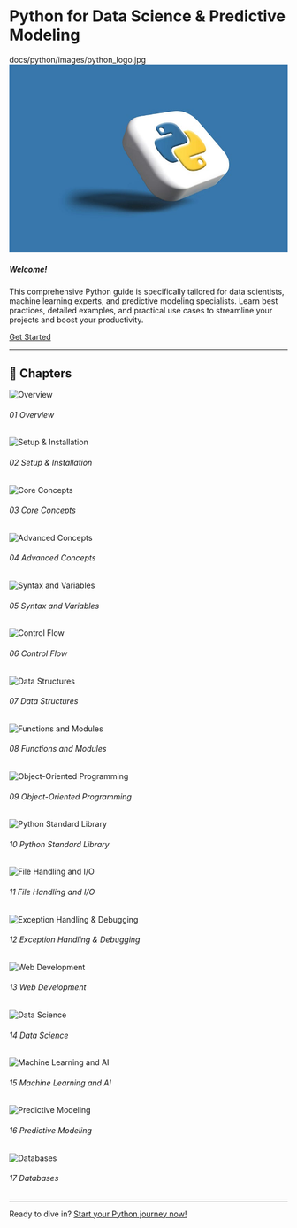 # Python for Data Science & Predictive Modeling  

<div class="card mb-4 shadow">
docs/python/images/python_logo.jpg
  <img src="images/python_logo.jpg" class="card-img-top" alt="Python Data Science">
  <div class="card-body">
    <h5 class="card-title">Welcome!</h5>
    <p class="card-text">This comprehensive Python guide is specifically tailored for data scientists, machine learning experts, and predictive modeling specialists. Learn best practices, detailed examples, and practical use cases to streamline your projects and boost your productivity.</p>
    <a href="#chapters" class="btn btn-primary">Get Started</a>
  </div>
</div>

---

## 📖 Chapters  

<div class="container">
  <div class="row">

  <div class="col-md-4 mb-3">
    <div class="card shadow-sm">
      <img src="https://source.unsplash.com/featured/?overview,programming" class="card-img-top" alt="Overview">
      <div class="card-body">
        <h6 class="card-title">01 Overview</h6>
      </div>
    </div>
  </div>

  <div class="col-md-4 mb-3">
    <div class="card shadow-sm">
      <img src="https://source.unsplash.com/featured/?installation,setup" class="card-img-top" alt="Setup & Installation">
      <div class="card-body">
        <h6 class="card-title">02 Setup & Installation</h6>
      </div>
    </div>
  </div>

  <div class="col-md-4 mb-3">
    <div class="card shadow-sm">
      <img src="https://source.unsplash.com/featured/?core-concepts,coding" class="card-img-top" alt="Core Concepts">
      <div class="card-body">
        <h6 class="card-title">03 Core Concepts</h6>
      </div>
    </div>
  </div>

  <div class="col-md-4 mb-3">
    <div class="card shadow-sm">
      <img src="https://source.unsplash.com/featured/?advanced,coding" class="card-img-top" alt="Advanced Concepts">
      <div class="card-body">
        <h6 class="card-title">04 Advanced Concepts</h6>
      </div>
    </div>
  </div>

  <div class="col-md-4 mb-3">
    <div class="card shadow-sm">
      <img src="https://source.unsplash.com/featured/?syntax,variables" class="card-img-top" alt="Syntax and Variables">
      <div class="card-body">
        <h6 class="card-title">05 Syntax and Variables</h6>
      </div>
    </div>
  </div>

  <div class="col-md-4 mb-3">
    <div class="card shadow-sm">
      <img src="https://source.unsplash.com/featured/?control-flow,python" class="card-img-top" alt="Control Flow">
      <div class="card-body">
        <h6 class="card-title">06 Control Flow</h6>
      </div>
    </div>
  </div>

  <div class="col-md-4 mb-3">
    <div class="card shadow-sm">
      <img src="https://source.unsplash.com/featured/?data-structures,python" class="card-img-top" alt="Data Structures">
      <div class="card-body">
        <h6 class="card-title">07 Data Structures</h6>
      </div>
    </div>
  </div>

  <div class="col-md-4 mb-3">
    <div class="card shadow-sm">
      <img src="https://source.unsplash.com/featured/?functions,modules" class="card-img-top" alt="Functions and Modules">
      <div class="card-body">
        <h6 class="card-title">08 Functions and Modules</h6>
      </div>
    </div>
  </div>

  <div class="col-md-4 mb-3">
    <div class="card shadow-sm">
      <img src="https://source.unsplash.com/featured/?oop,python" class="card-img-top" alt="Object-Oriented Programming">
      <div class="card-body">
        <h6 class="card-title">09 Object-Oriented Programming</h6>
      </div>
    </div>
  </div>

  <div class="col-md-4 mb-3">
    <div class="card shadow-sm">
      <img src="https://source.unsplash.com/featured/?standard-library,python" class="card-img-top" alt="Python Standard Library">
      <div class="card-body">
        <h6 class="card-title">10 Python Standard Library</h6>
      </div>
    </div>
  </div>

  <div class="col-md-4 mb-3">
    <div class="card shadow-sm">
      <img src="https://source.unsplash.com/featured/?file-handling,io" class="card-img-top" alt="File Handling and I/O">
      <div class="card-body">
        <h6 class="card-title">11 File Handling and I/O</h6>
      </div>
    </div>
  </div>

  <div class="col-md-4 mb-3">
    <div class="card shadow-sm">
      <img src="https://source.unsplash.com/featured/?debugging,python" class="card-img-top" alt="Exception Handling & Debugging">
      <div class="card-body">
        <h6 class="card-title">12 Exception Handling & Debugging</h6>
      </div>
    </div>
  </div>

  <div class="col-md-4 mb-3">
    <div class="card shadow-sm">
      <img src="https://source.unsplash.com/featured/?web-development,python" class="card-img-top" alt="Web Development">
      <div class="card-body">
        <h6 class="card-title">13 Web Development</h6>
      </div>
    </div>
  </div>

  <div class="col-md-4 mb-3">
    <div class="card shadow-sm">
      <img src="https://source.unsplash.com/featured/?data-science,python" class="card-img-top" alt="Data Science">
      <div class="card-body">
        <h6 class="card-title">14 Data Science</h6>
      </div>
    </div>
  </div>

  <div class="col-md-4 mb-3">
    <div class="card shadow-sm">
      <img src="https://source.unsplash.com/featured/?machine-learning,ai" class="card-img-top" alt="Machine Learning and AI">
      <div class="card-body">
        <h6 class="card-title">15 Machine Learning and AI</h6>
      </div>
    </div>
  </div>

  <div class="col-md-4 mb-3">
    <div class="card shadow-sm">
      <img src="https://source.unsplash.com/featured/?predictive-modeling,data" class="card-img-top" alt="Predictive Modeling">
      <div class="card-body">
        <h6 class="card-title">16 Predictive Modeling</h6>
      </div>
    </div>
  </div>

  <div class="col-md-4 mb-3">
    <div class="card shadow-sm">
      <img src="https://source.unsplash.com/featured/?databases,python" class="card-img-top" alt="Databases">
      <div class="card-body">
        <h6 class="card-title">17 Databases</h6>
      </div>
    </div>
  </div>

  </div>
</div>

---

<div class="alert alert-success mt-4" role="alert">
  Ready to dive in? <a href="#chapters" class="alert-link">Start your Python journey now!</a>
</div>
